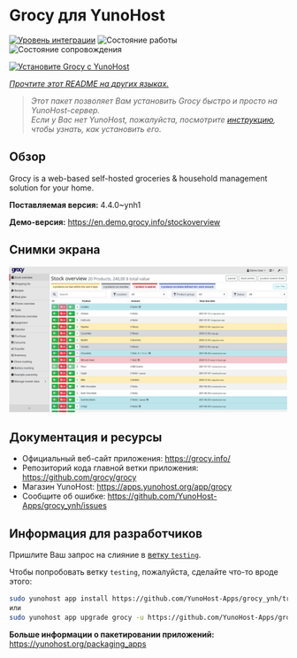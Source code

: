 <!--
Важно: этот README был автоматически сгенерирован <https://github.com/YunoHost/apps/tree/master/tools/readme_generator>
Он НЕ ДОЛЖЕН редактироваться вручную.
-->

# Grocy для YunoHost

[![Уровень интеграции](https://apps.yunohost.org/badge/integration/grocy)](https://ci-apps.yunohost.org/ci/apps/grocy/)
![Состояние работы](https://apps.yunohost.org/badge/state/grocy)
![Состояние сопровождения](https://apps.yunohost.org/badge/maintained/grocy)

[![Установите Grocy с YunoHost](https://install-app.yunohost.org/install-with-yunohost.svg)](https://install-app.yunohost.org/?app=grocy)

*[Прочтите этот README на других языках.](./ALL_README.md)*

> *Этот пакет позволяет Вам установить Grocy быстро и просто на YunoHost-сервер.*  
> *Если у Вас нет YunoHost, пожалуйста, посмотрите [инструкцию](https://yunohost.org/install), чтобы узнать, как установить его.*

## Обзор

Grocy is a web-based self-hosted groceries & household management solution for your home.

**Поставляемая версия:** 4.4.0~ynh1

**Демо-версия:** <https://en.demo.grocy.info/stockoverview>

## Снимки экрана

![Снимок экрана Grocy](./doc/screenshots/stock-en.png)

## Документация и ресурсы

- Официальный веб-сайт приложения: <https://grocy.info/>
- Репозиторий кода главной ветки приложения: <https://github.com/grocy/grocy>
- Магазин YunoHost: <https://apps.yunohost.org/app/grocy>
- Сообщите об ошибке: <https://github.com/YunoHost-Apps/grocy_ynh/issues>

## Информация для разработчиков

Пришлите Ваш запрос на слияние в [ветку `testing`](https://github.com/YunoHost-Apps/grocy_ynh/tree/testing).

Чтобы попробовать ветку `testing`, пожалуйста, сделайте что-то вроде этого:

```bash
sudo yunohost app install https://github.com/YunoHost-Apps/grocy_ynh/tree/testing --debug
или
sudo yunohost app upgrade grocy -u https://github.com/YunoHost-Apps/grocy_ynh/tree/testing --debug
```

**Больше информации о пакетировании приложений:** <https://yunohost.org/packaging_apps>
